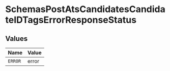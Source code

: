 # SchemasPostAtsCandidatesCandidateIDTagsErrorResponseStatus


## Values

| Name    | Value   |
| ------- | ------- |
| `ERROR` | error   |